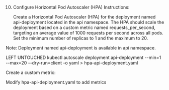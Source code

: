 10. Configure Horizontal Pod Autoscaler (HPA)
Instructions:

    Create a Horizontal Pod Autoscaler (HPA) for the deployment named api-deployment located in the api namespace.
    The HPA should scale the deployment based on a custom metric named requests_per_second, targeting an average value of 1000 requests per second across all pods.
    Set the minimum number of replicas to 1 and the maximum to 20.

Note: Deployment named api-deployment is available in api namespace.

LEFT UNTOUCHED
kubectl autoscale deployment api-deployment --min=1 --max=20 --dry-run=client -o yaml > hpa-api-deployment.yaml

Create a custom metric:


Modify hpa-api-deployment.yaml to add metrics
